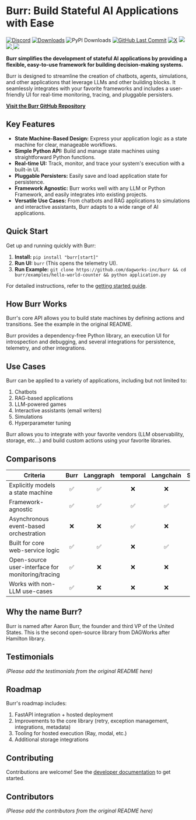 # Burr: Build Stateful AI Applications with Ease

[![Discord](https://img.shields.io/badge/Join-Burr_Discord-7289DA?logo=discord)](https://discord.gg/6Zy2DwP4f3)
[![Downloads](https://static.pepy.tech/badge/burr/month)](https://pepy.tech/project/burr)
![PyPI Downloads](https://static.pepy.tech/badge/burr)
[![GitHub Last Commit](https://img.shields.io/github/last-commit/dagworks-inc/burr)](https://github.com/dagworks-inc/burr/pulse)
[![X](https://img.shields.io/badge/follow-%40burr_framework-1DA1F2?logo=x&style=social)](https://twitter.com/burr_framework)
<a target="_blank" href="https://linkedin.com/showcase/dagworks-inc" style="background:none">
  <img src="https://img.shields.io/badge/DAGWorks-Follow-purple.svg?logo=linkedin" />
</a>
<a href="https://twitter.com/burr_framework" target="_blank">
  <img src="https://img.shields.io/badge/burr_framework-Follow-purple.svg?logo=X"/>
</a>
<a href="https://twitter.com/dagworks" target="_blank">
  <img src="https://img.shields.io/badge/DAGWorks-Follow-purple.svg?logo=X"/>
</a>

**Burr simplifies the development of stateful AI applications by providing a flexible, easy-to-use framework for building decision-making systems.**

Burr is designed to streamline the creation of chatbots, agents, simulations, and other applications that leverage LLMs and other building blocks. It seamlessly integrates with your favorite frameworks and includes a user-friendly UI for real-time monitoring, tracing, and pluggable persisters.

**[Visit the Burr GitHub Repository](https://github.com/apache/burr)**

## Key Features

*   **State Machine-Based Design:** Express your application logic as a state machine for clear, manageable workflows.
*   **Simple Python API:** Build and manage state machines using straightforward Python functions.
*   **Real-time UI:** Track, monitor, and trace your system's execution with a built-in UI.
*   **Pluggable Persisters:** Easily save and load application state for persistence.
*   **Framework Agnostic:** Burr works well with any LLM or Python Framework, and easily integrates into existing projects.
*   **Versatile Use Cases:** From chatbots and RAG applications to simulations and interactive assistants, Burr adapts to a wide range of AI applications.

## Quick Start

Get up and running quickly with Burr:

1.  **Install:** `pip install "burr[start]"`
2.  **Run UI:** `burr` (This opens the telemetry UI).
3.  **Run Example:** `git clone https://github.com/dagworks-inc/burr && cd burr/examples/hello-world-counter && python application.py`

For detailed instructions, refer to the [getting started guide](https://burr.dagworks.io/getting_started/simple-example/).

## How Burr Works

Burr's core API allows you to build state machines by defining actions and transitions. See the example in the original README.

Burr provides a dependency-free Python library, an execution UI for introspection and debugging, and several integrations for persistence, telemetry, and other integrations.

## Use Cases

Burr can be applied to a variety of applications, including but not limited to:

1.  Chatbots
2.  RAG-based applications
3.  LLM-powered games
4.  Interactive assistants (email writers)
5.  Simulations
6.  Hyperparameter tuning

Burr allows you to integrate with your favorite vendors (LLM observability, storage, etc...) and build custom actions using your favorite libraries.

## Comparisons

| Criteria                                          | Burr | Langgraph | temporal | Langchain | Superagent | Hamilton |
| ------------------------------------------------- | :--: | :-------: | :------: | :-------: | :--------: | :------: |
| Explicitly models a state machine                 |  ✅  |    ✅     |    ❌    |    ❌     |     ❌     |    ❌    |
| Framework-agnostic                                |  ✅  |    ✅     |    ✅    |    ✅     |     ❌     |    ✅    |
| Asynchronous event-based orchestration            |  ❌  |    ❌     |    ✅    |    ❌     |     ❌     |    ❌    |
| Built for core web-service logic                  |  ✅  |    ✅     |    ❌    |    ✅     |     ✅     |    ✅    |
| Open-source user-interface for monitoring/tracing |  ✅  |    ❌     |    ❌    |    ❌     |     ❌     |    ✅    |
| Works with non-LLM use-cases                      |  ✅  |    ❌     |    ❌    |    ❌     |     ❌     |    ✅    |

## Why the name Burr?

Burr is named after Aaron Burr, the founder and third VP of the United States. This is the second open-source library from DAGWorks after Hamilton library.

## Testimonials

*(Please add the testimonials from the original README here)*

## Roadmap

Burr's roadmap includes:

1.  FastAPI integration + hosted deployment
2.  Improvements to the core library (retry, exception management, integrations, metadata)
3.  Tooling for hosted execution (Ray, modal, etc.)
4.  Additional storage integrations

## Contributing

Contributions are welcome! See the [developer documentation](https://burr.dagworks.io/contributing) to get started.

## Contributors

*(Please add the contributors from the original README here)*